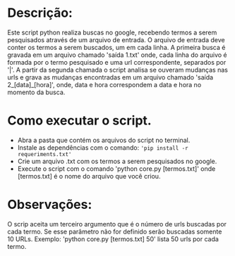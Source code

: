 # Descrição:
Este script python realiza buscas no google, recebendo termos a serem pesquisados através de um arquivo de entrada. O arquivo de entrada deve conter os termos a serem buscados, um em cada linha. A primeira busca é gravada em um arquivo chamado 'saída 1.txt' onde, cada linha do arquivo é formada por o termo pesquisado e uma url correspondente, separados por '|'. A partir da segunda chamada o script analisa se ouveram mudanças nas urls e grava as mudanças encontradas em um arquivo chamado 'saída 2_[data]_[hora]', onde, data e hora correspondem a data e hora no momento da busca.

# Como executar o script.
- Abra a pasta que contém os arquivos do script no terminal.
- Instale as dependências com o comando:
    ```'pip install -r requeriments.txt'```
- Crie um arquivo .txt com os termos a serem pesquisados no google.
- Execute o script com o comando 'python core.py [termos.txt]' onde [termos.txt] é o nome do arquivo que você criou.

# Observações:
O scrip aceita um terceiro argumento que é o número de urls buscadas por cada termo. Se esse parâmetro não for definido serão buscadas somente 10 URLs.
Exemplo:
'python core.py [termos.txt] 50' lista 50 urls por cada termo.

